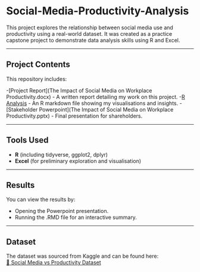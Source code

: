 # Social-Media-Productivity-Analysis
This project explores the relationship between social media use and productivity using a real-world dataset. It was created as a practice capstone project to demonstrate data analysis skills using R and Excel.

---

## Project Contents
This repository includes:

-[Project Report](The Impact of Social Media on Workplace Productivity.docx) - A written report detailing my work on this project.
-[R Analysis](R_Analysis_Summary.RMD) - An R markdown file showing my visualisations and insights.
-[Stakeholder Powerpoint](The Impact of Social Media on Workplace Productivity.pptx) - Final presentation for shareholders.

---

## Tools Used
- **R** (including tidyverse, ggplot2, dplyr)
- **Excel** (for preliminary exploration and visualisation)

---

## Results
You can view the results by:
- Opening the Powerpoint presentation.
- Running the .RMD file for an interactive summary.

---

## Dataset
The dataset was sourced from Kaggle and can be found here:  
[🔗 Social Media vs Productivity Dataset](https://www.kaggle.com/datasets/mahdimashayekhi/social-media-vs-productivity)
